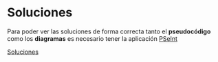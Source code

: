# Soluciones

Para poder ver las soluciones de forma correcta tanto el __pseudocódigo__ como los __diagramas__ es necesario tener la aplicación [PSeInt](https://pseint.sourceforge.net/)

[Soluciones](./soluciones/)
